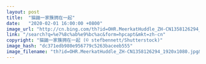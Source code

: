 ```yaml
---
layout: post
title:  "猫鼬一家簇拥在一起"
date:   "2020-02-01 16:00:00 +0800"
image_url: "http://cn.bing.com/th?id=OHR.MeerkatHuddle_ZH-CN1358126294_1920x1080.jpg&rf=LaDigue_1920x1080.jpg&pid=hp"
link: "/search?q=%e7%8c%ab%e9%bc%ac&form=hpcapt&mkt=zh-cn"
copyright: "猫鼬一家簇拥在一起 (© stefbennett/Shutterstock)"
image_hash: "dc371edb980e956779c5263baceeb555"
image_filename: "th?id=OHR.MeerkatHuddle_ZH-CN1358126294_1920x1080.jpg&rf=LaDigue_1920x1080.jpg&pid=hp"
---
```

